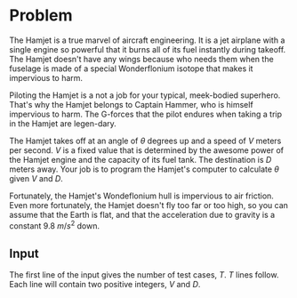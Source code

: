 # Problem

 The Hamjet is a true marvel of aircraft engineering. It is a jet airplane with a single engine so powerful that it burns all of its fuel instantly during takeoff. The Hamjet doesn't have any wings because who needs them when the fuselage is made of a special Wonderflonium isotope that makes it impervious to harm.

Piloting the Hamjet is a not a job for your typical, meek-bodied superhero. That's why the Hamjet belongs to Captain Hammer, who is himself impervious to harm. The G-forces that the pilot endures when taking a trip in the Hamjet are legen-dary.

The Hamjet takes off at an angle of $\theta$ degrees up and a speed of $V$ meters per second. $V$ is a fixed value that is determined by the awesome power of the Hamjet engine and the capacity of its fuel tank. The destination is $D$ meters away. Your job is to program the Hamjet's computer to calculate $\theta$ given $V$ and $D$.

Fortunately, the Hamjet's Wondeflonium hull is impervious to air friction. Even more fortunately, the Hamjet doesn't fly too far or too high, so you can assume that the Earth is flat, and that the acceleration due to gravity is a constant $9.8\ m/s^2$ down.

## Input

The first line of the input gives the number of test cases, $T$. $T$ lines follow. Each line will contain two positive integers, $V$ and $D$.
